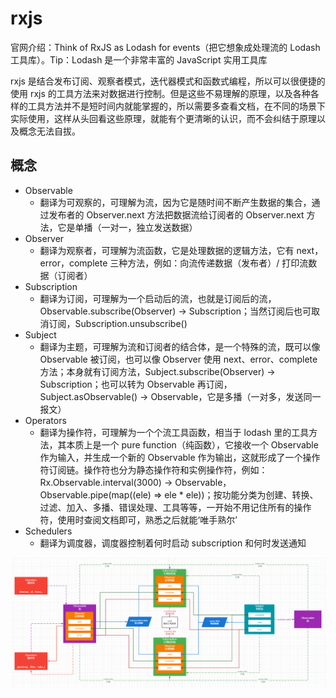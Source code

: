 # rxjs

官网介绍：Think of RxJS as Lodash for events（把它想象成处理流的 Lodash 工具库）。Tip：Lodash 是一个非常丰富的 JavaScript 实用工具库

rxjs 是结合发布订阅、观察者模式，迭代器模式和函数式编程，所以可以很便捷的使用 rxjs 的工具方法来对数据进行控制。但是这些不易理解的原理，以及各种各样的工具方法并不是短时间内就能掌握的，所以需要多查看文档，在不同的场景下实际使用，这样从头回看这些原理，就能有个更清晰的认识，而不会纠结于原理以及概念无法自拔。

## 概念

- Observable
  - 翻译为可观察的，可理解为流，因为它是随时间不断产生数据的集合，通过发布者的 Observer.next 方法把数据流给订阅者的 Observer.next 方法，它是单播（一对一，独立发送数据）
- Observer
  - 翻译为观察者，可理解为流函数，它是处理数据的逻辑方法，它有 next，error，complete 三种方法，例如：向流传递数据（发布者）/ 打印流数据（订阅者）
- Subscription
  - 翻译为订阅，可理解为一个启动后的流，也就是订阅后的流，Observable.subscribe(Observer) -> Subscription；当然订阅后也可取消订阅，Subscription.unsubscribe()
- Subject
  - 翻译为主题，可理解为流和订阅者的结合体，是一个特殊的流，既可以像 Observable 被订阅，也可以像 Observer 使用 next、error、complete 方法；本身就有订阅方法，Subject.subscribe(Observer) -> Subscription；也可以转为 Observable 再订阅，Subject.asObservable() -> Observable，它是多播（一对多，发送同一报文）
- Operators
  - 翻译为操作符，可理解为一个个流工具函数，相当于 lodash 里的工具方法，其本质上是一个 pure function（纯函数），它接收一个 Observable 作为输入，并生成一个新的 Observable 作为输出，这就形成了一个操作符订阅链。操作符也分为静态操作符和实例操作符，例如：Rx.Observable.interval(3000) -> Observable，Observable.pipe(map((ele) => ele \* ele))；按功能分类为创建、转换、过滤、加入、多播、错误处理、工具等等，一开始不用记住所有的操作符，使用时查阅文档即可，熟悉之后就能‘唯手熟尔’
- Schedulers
  - 翻译为调度器，调度器控制着何时启动 subscription 和何时发送通知

![20221010112410](https://raw.githubusercontent.com/VirgoHxy/image-hosting/main/img/20221010112410.png)
